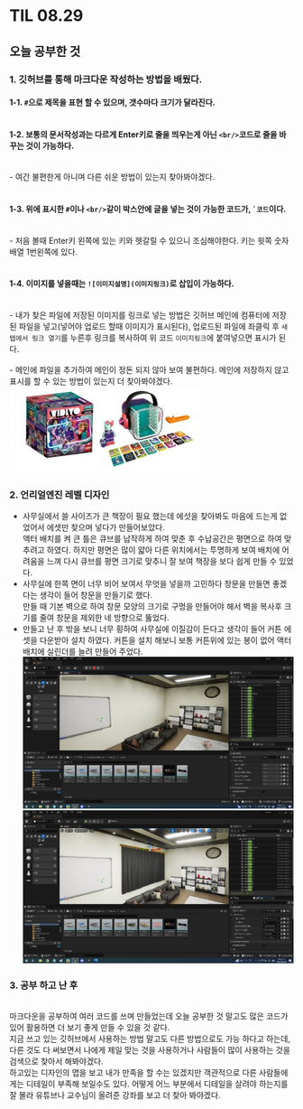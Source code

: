 # TIL 08.29
## 오늘 공부한 것
### 1. 깃허브를 통해 마크다운 작성하는 방법을 배웠다.
#### 1-1. `#`으로 제목을 표현 할 수 있으며, 갯수마다 크기가 달라진다.
#### <br/> 1-2. 보통의 문서작성과는 다르게 Enter키로 줄을 띄우는게 아닌 `<br/>`코드로 줄을 바꾸는 것이 가능하다.
<br/> - 여간 불편한게 아니며 다른 쉬운 방법이 있는지 찾아봐야겠다.
#### <br/> 1-3. 위에 표시한 `#`이나 `<br/>`같이 박스안에 글을 넣는 것이 가능한 코드가, `` `코드 ``이다. 
<br/> - 처음 볼때 Enter키 왼쪽에 있는 키와 헷갈릴 수 있으니 조심해야한다. 키는 윗쪽 숫자배열 1번왼쪽에 있다.
#### <br/> 1-4. 이미지를 넣을때는 ``![이미지설명](이미지링크)``로 삽입이 가능하다.
<br/> - 내가 찾은 파일에 저장된 이미지를 링크로 넣는 방법은 깃허브 메인에 컴퓨터에 저장된 파일을 넣고(넣어야 업로드 할때 이미지가 표시된다), 업로드된 파일에 좌클릭 후 `새 탭에서 링크 열기`를 누른후 링크를 복사하여 위 코드 `이미지링크`에 붙여넣으면 표시가 된다.
<br/> <br/> - 메인에 파일을 추가하여 메인이 정돈 되지 않아 보여 불편하다. 메인에 저장하지 않고 표시를 할 수 있는 방법이 있는지 더 찾아봐야겠다.
<br/> ![예시](https://github.com/DaeHuKim/DaeHuKim/blob/main/TIL/TIL-pic/asdasd.jpg)
### 2. 언리얼엔진 레벨 디자인
- 사무실에서 쓸 사이즈가 큰 책장이 필요 했는데 에섯을 찾아봐도 마음에 드는게 없었어서 에셋만 찾으며 넣다가 만들어보았다.
<br/> 액터 배치를 켜 큰 틀은 큐브를 납작하게 하여 맞춘 후 수납공간은 평면으로 하여 맞추려고 하였다. 하지만 평면은 많이 얇아 다른 위치에서는 투명하게 보여 배치에 어려움을 느껴 다시 큐브를 평면 크기로 맞추니 잘 보여 책장을 보다 쉽게 만들 수 있었다.
- 사무실에 한쪽 면이 너무 비어 보여서 무엇을 넣을까 고민하다 창문을 만들면 좋겠다는 생각이 들어 창문을 만들기로 했다.
<br/> 만들 때 기본 벽으로 하여 창문 모양의 크기로 구멍을 만들어야 해서 벽을 복사후 크기를 줄여 창문을 제외한 네 방향으로 뚫었다.
- 만들고 난 후 밖을 보니 너무 횡하여 사무실에 이질감이 든다고 생각이 들어 커튼 에셋을 다운받아 설치 하였다. 커튼을 설치 해보니 보통 커튼위에 있는 봉이 없어 액터 배치에 실린더를 늘려 만들어 주었다.
![커튼 전](https://github.com/DaeHuKim/DaeHuKim/blob/main/TIL/TIL-pic/%EC%BB%A4%ED%8A%BC%20%EC%A0%84%20(2).jpg)
![커튼 후](https://github.com/DaeHuKim/DaeHuKim/blob/main/TIL/TIL-pic/%EC%BB%A4%ED%8A%BC%20%EC%A0%84%20(3).jpg)
### 3. 공부 하고 난 후
<br/> 마크다운을 공부하여 여러 코드를 쓰며 만들었는데 오늘 공부한 것 말고도 많은 코드가 있어 활용하면 더 보기 좋게 만들 수 있을 것 같다. 
<br/> 지금 쓰고 있는 깃허브에서 사용하는 방법 말고도 다른 방법으로도 가능 하다고 하는데, 다른 것도 다 써보면서 나에게 제일 맞는 것을 사용하거나 사람들이 많이 사용하는 것을 검색으로 찾아서 해봐야겠다. 
<br/> 하고있는 디자인의 맵을 보고 내가 만족을 할 수는 있겠지만 객관적으로 다른 사람들에게는 디테일이 부족해 보일수도 있다. 어떻게 어느 부분에서 디테일을 살려야 하는지를 잘 몰라 유튜브나 교수님이 올려준 강좌를 보고 더 찾아 봐야겠다. 
 

